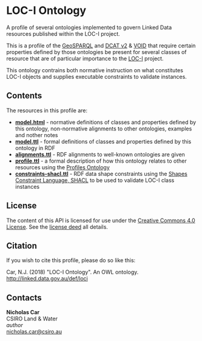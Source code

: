 # LOC-I Ontology
A profile of several ontologies implemented to govern Linked Data resources published within the LOC-I project.

This is a profile of the [GeoSPARQL](http://www.opengeospatial.org/standards/geosparql) and [DCAT v2](https://www.w3.org/TR/vocab-dcat-2/) & [VOID](http://www.w3.org/TR/void/) that require certain properties defined by those ontologies be present for several classes of resource that are of particular importance to the [LOC-I](https://confluence.csiro.au/display/DIPAAnalyticHubs/Location+Integration+Capability+Loc-I) project.

This ontology contrains both normative instruction on what constitutes LOC-I objects and supplies executable constraints to validate instances.


## Contents 
The resources in this profile are:
* **[model.html](model.html)** - normative definitions of classes and properties defined by this ontology, non-normative alignments to other ontologies, examples and nother notes
* **[model.ttl](ontology.html)** - formal definitions of classes and properties defined by this ontology in RDF 
* **[alignments.ttl](alignments.ttl)** - RDF alignments to well-known ontologies are given
* **[profile.ttl](profiledesc.ttl)** - a formal description of how this ontology relates to other resources using the [Profiles Ontology](https://w3c.github.io/dxwg/profilesont/)
* **[constraints-shacl.ttl](constraints-shacl.ttl)** - RDF data shape constraints using the [Shapes Constraint Language, SHACL](https://www.w3.org/TR/shacl/) to be used to validate LOC-I class instances


## License
The content of this API is licensed for use under the [Creative Commons 4.0 License](https://creativecommons.org/licenses/by/4.0/). See the [license deed](LICENSE) all details.


## Citation
If you wish to cite this profile, please do so like this:

Car, N.J. (2018) "LOC-I Ontology". An OWL ontology. http://linked.data.gov.au/def/loci


## Contacts
**Nicholas Car**  
CSIRO Land & Water  
*author*  
<nicholas.car@csiro.au>
